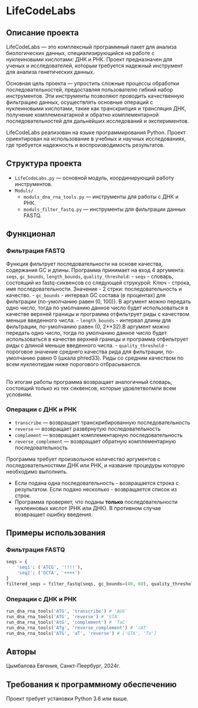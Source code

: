 # LifeCodeLabs

## Описание проекта

LifeCodeLabs — это комплексный программный пакет для анализа биологических данных, специализирующийся на работе с нуклеиновыми кислотами: ДНК и РНК. Проект предназначен для ученых и исследователей, которым требуется надежный инструмент для анализа генетических данных.

Основная цель проекта — упростить сложные процессы обработки последовательностей, предоставляя пользователю гибкий набор инструментов. Эти инструменты позволяют проводить качественную фильтрацию данных, осуществлять основные операций с нуклеиновыми кислотами, такие как транскрипция и трансляция ДНК, получение комплеменатарной и обратно комплементарной последовательностей для дальнейших исследований и экспериментов.

LifeCodeLabs реализован на языке программирования Python. Проект ориентирован на использование в учебных и научных исследованиях, где требуется надежность и воспроизводимость результатов.

## Структура проекта

- `LifeCodeLabs.py` — основной модуль, координирующий работу инструментов.
- `Moduls/`
  - `moduls_dna_rna_tools.py` — инструменты для работы с ДНК и РНК.
  - `moduls_filter_fastq.py` — инструменты для фильтрации данных FASTQ.

## Функционал

### Фильтрация FASTQ

Функция фильтрует последовательности на основе качества, содержания GC и длины.
Программа принимает на вход 4 аргумента: `seqs`, `gc_bounds`, `length_bounds`, `quality_threshold`:
    -  `seqs` - словарь, состоящий из fastq-сиквенсов со следующей струкурой: Ключ - строка, имя последовательности. Значение - 2 стрки: последовательность и качество. 
    - `gc_bounds` - интервал GC состава (в процентах) для фильтрации (по-умолчанию равен (0, 100)). В аргумент можно передать одно число, тогда по умолчанию данное число будет использоваться в качестве верхней границы и программа отфильтрует риды с качеством меньше введенного числа.
    - `length_bounds` - интервал длины для фильтрации, по-умолчанию равен (0, 2**32).В аргумент можно передать одно число, тогда по умолчанию данное число будет использоваться в качестве верхней границы и программа отфильтрует риды с длиной меньше введенного числа.
    - `quality_threshold` - пороговое значение среднего качества рида для фильтрации, по-умолчанию равно 0 (шкала phred33). Риды со средним качеством по всем нуклеотидам ниже порогового отбрасываются. </br></br>
   
  По итогам работы программа возвращает аналогичный словарь, состоящий только из тех сиквенсов, которые удовлетвопмли всем условиям. 


### Операции с ДНК и РНК

- `transcribe` — возвращает транскрибированную последовательность
- `reverse` — возвращает развёрнутую последовательность
- `complement` — возвращает комплементарную последовательность
- `reverse_complement` — возвращает обратную комплементарную последовательность

 Программа требует произвольное количество аргументов с последовательностями ДНК или РНК, и название процедуры которую необходимо выполнить. 
 - Если подана одна последовательность - возвращается строка с результатом. Если подано несколько - возвращается список из строк. 
- Программа проверяет, что поданы **только** последовательности нуклеиновых кислот (РНК или ДНК). В противном случае возвращает ошибку введения.  
## Примеры использования

### Фильтрация FASTQ

```python
seqs = {
    'seq1': ('ATCG', '!!!!'),
    'seq2': ('GCTA', '++++')
}
filtered_seqs = filter_fastq(seqs, gc_bounds=(40, 60), quality_threshold=20)
```

### Операции с ДНК и РНК


```python
run_dna_rna_tools('ATG', 'transcribe') # 'AUG'
run_dna_rna_tools('ATG', 'reverse') # 'GTA'
run_dna_rna_tools('AtG', 'complement') # 'TaC'
run_dna_rna_tools('ATg', 'reverse_complement') # 'cAT'
run_dna_rna_tools('ATG', 'aT', 'reverse') # ['GTA', 'Ta']
```

## Авторы

Цымбалова Евгения, Санкт-Пеербург, 2024г.

## Требования к программному обеспечению

Проект требует установки Python 3.6 или выше.
